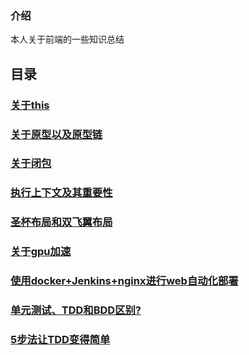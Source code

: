 ### 介绍
本人关于前端的一些知识总结

## 目录
### [关于this](/关于this.md)
### [关于原型以及原型链](/关于原型以及原型链.md)
### [关于闭包](/关于闭包.md)
### [执行上下文及其重要性](/执行上下文及其重要性.md)
### [圣杯布局和双飞翼布局](/圣杯布局和双飞翼布局.md)
### [关于gpu加速](/关于gpu加速.md)
### [使用docker+Jenkins+nginx进行web自动化部署](/使用docker+Jenkins+nginx进行web自动化部署.md)
### [单元测试、TDD和BDD区别?](/单元测试、TDD和BDD区别?.md)
### [5步法让TDD变得简单](/5步法让TDD变得简单.md)
